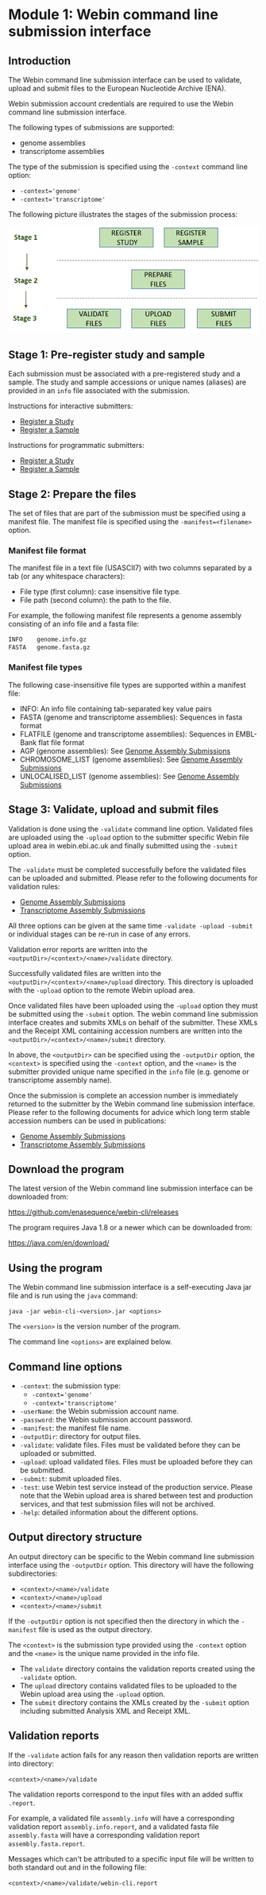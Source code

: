 # Module 1: Webin command line submission interface

## Introduction

The Webin command line submission interface can be used to validate, upload and submit files 
to the European Nucleotide Archive (ENA). 

Webin submission account credentials are required to use the Webin command line submission interface.

The following types of submissions are supported:

- genome assemblies
- transcriptome assemblies

The type of the submission is specified using the `-context` command line option:
- `-context='genome'` 
- `-context='transcriptome'` 

The following picture illustrates the stages of the submission process:

![Submission process](images/webin-cli_01.png)

## Stage 1: Pre-register study and sample

Each submission must be associated with a pre-registered study and a sample. The study and sample 
accessions or unique names (aliases) are provided in an `info` file associated with the submission. 

Instructions for interactive submitters:
- [Register a Study](mod_02.html)
- [Register a Sample](mod_03.html)

Instructions for programmatic submitters:
- [Register a Study](prog_01.html)
- [Register a Sample](prog_05.html)

## Stage 2: Prepare the files

The set of files that are part of the submission must be specified using a manifest file.
The manifest file is specified using the `-manifest=<filename>` option.

### Manifest file format

The manifest file in a text file (USASCII7) with two columns separated by a tab (or any whitespace characters):
- File type (first column): case insensitive file type.   
- File path (second column): the path to the file.

For example, the following manifest file represents a genome assembly consisting of an info file and a fasta file:

```
INFO    genome.info.gz
FASTA   genome.fasta.gz
``` 

### Manifest file types

The following case-insensitive file types are supported within a manifest file:

- INFO: An info file containing tab-separated key value pairs
- FASTA (genome and transcriptome assemblies): Sequences in fasta format
- FLATFILE (genome and transcriptome assemblies): Sequences in EMBL-Bank flat file format 
- AGP (genome assemblies): See [Genome Assembly Submissions](cli_02.html)
- CHROMOSOME_LIST (genome assemblies): See [Genome Assembly Submissions](cli_02.html)
- UNLOCALISED_LIST (genome assemblies): See [Genome Assembly Submissions](cli_02.html)

## Stage 3: Validate, upload and submit files

Validation is done using the `-validate` command line option. Validated files are 
uploaded using the `-upload` option to the submitter specific Webin file upload area 
in webin.ebi.ac.uk and finally submitted using the `-submit` option.

The `-validate` must be completed successfully before the validated files can 
be uploaded and submitted. Please refer to the following documents for
validation rules:
- [Genome Assembly Submissions](cli_02.html)
- [Transcriptome Assembly Submissions](cli_03.html)

All three options can be given at the same time `-validate -upload -submit` or
individual stages can be re-run in case of any errors. 

Validation error reports are written into the `<outputDir>/<context>/<name>/validate` directory.

Successfully validated files are written into the `<outputDir>/<context>/<name>/upload` directory.
This directory is uploaded with the `-upload` option to the remote Webin upload area.  

Once validated files have been uploaded using the `-upload` option they must be submitted 
using the `-submit` option. The webin command line submission interface creates and submits 
XMLs on behalf of the submitter. These XMLs and the Receipt XML containing accession numbers 
are written into the `<outputDir>/<context>/<name>/submit` directory.

In above, the `<outputDir>` can be specified using the `-outputDir` option, the `<context>` is
specified using the `-context` option, and the `<name>` is the submitter provided unique 
name specified in the `info` file (e.g. genome or transcriptome assembly name). 

Once the submission is complete an accession number is immediately returned to the
submitter by the Webin command line submission interface. Please refer to the following
documents for advice which long term stable accession numbers can be used in publications:
- [Genome Assembly Submissions](cli_02.html)
- [Transcriptome Assembly Submissions](cli_03.html)

## Download the program

The latest version of the Webin command line submission interface can be downloaded from: 

https://github.com/enasequence/webin-cli/releases

The program requires Java 1.8 or a newer which can be downloaded from: 

<https://java.com/en/download/>

## Using the program

The  Webin command line submission interface is a self-executing Java jar file and is 
run using the `java` command:

`java -jar webin-cli-<version>.jar <options>` 

The `<version>` is the version number of the program. 

The command line `<options>` are explained below.

## Command line options

- `-context`: the submission type: 
    - `-context='genome'` 
    - `-context='transcriptome'` 
- `-userName`: the Webin submission account name.
- `-password`: the Webin submission account password.
- `-manifest`: the manifest file name.
- `-outputDir`: directory for output files. 
- `-validate`: validate files. Files must be validated before they can be uploaded or submitted.
- `-upload`: upload validated files. Files must be uploaded before they can be submitted.
- `-submit`: submit uploaded files.
- `-test`: use Webin test service instead of the production service. Please note that the
Webin upload area is shared between test and production services, and that test submission
files will not be archived.
- `-help`: detailed information about the different options.

## Output directory structure 

An output directory can be specific to the Webin command line submission interface
using the `-outputDir` option. This directory will have the following subdirectories:
- `<context>/<name>/validate`
- `<context>/<name>/upload`
- `<context>/<name>/submit`

If the `-outputDir` option is not specified then the directory in which the
`-manifest` file is used as the output directory.  

The `<context>` is the submission type provided using the `-context` option
and the `<name>` is the unique name provided in the info file.

- The `validate` directory contains the validation reports created using the `-validate` option. 
- The `upload` directory contains validated files to be uploaded to the Webin upload area using the `-upload` option.
- The `submit` directory contains the XMLs created by the `-submit` option including submitted Analysis XML
and Receipt XML.

## Validation reports

If the `-validate` action fails for any reason then validation reports are written into directory: 

`<context>/<name>/validate`

The validation reports correspond to the input files with an added suffix `.report`. 

For example, a validated file `assembly.info` will have a corresponding validation report 
`assembly.info.report`, and a validated fasta file `assembly.fasta`  will have a corresponding validation 
report `assembly.fasta.report`.

Messages which can't be attributed to a specific input file will be written to both standard out and 
in the following file:  

`<context>/<name>/validate/webin-cli.report`
